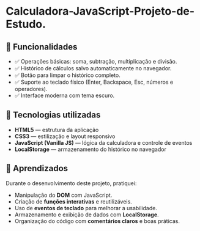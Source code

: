 # Calculadora-JavaScript-Projeto-de-Estudo.

## 🚀 Funcionalidades

- ✅ Operações básicas: soma, subtração, multiplicação e divisão.
- ✅ Histórico de cálculos salvo automaticamente no navegador.
- ✅ Botão para limpar o histórico completo.
- ✅ Suporte ao teclado físico (Enter, Backspace, Esc, números e operadores).
- ✅ Interface moderna com tema escuro.

## 🧠 Tecnologias utilizadas

- **HTML5** — estrutura da aplicação  
- **CSS3** — estilização e layout responsivo  
- **JavaScript (Vanilla JS)** — lógica da calculadora e controle de eventos  
- **LocalStorage** — armazenamento do histórico no navegador  

## 🧩 Aprendizados

Durante o desenvolvimento deste projeto, pratiquei:
- Manipulação do **DOM** com JavaScript.  
- Criação de **funções interativas** e reutilizáveis.  
- Uso de **eventos de teclado** para melhorar a usabilidade.  
- Armazenamento e exibição de dados com **LocalStorage**.  
- Organização do código com **comentários claros** e boas práticas.  
